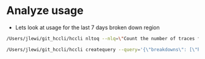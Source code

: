 # Analyze usage

 * Lets look at usage for the last 7 days broken down region

```bash
/Users/jlewi/git_hccli/hccli nltoq --nlq=\"Count the number of traces for the last 7 days broken down by regions\" --dataset=autobuilder
```

```bash
/Users/jlewi/git_hccli/hccli createquery --query='{\"breakdowns\": [\"http.method\"], \"calculations\": [{\"op\": \"COUNT\"}], \"filters\": [{\"column\": \"http.method\", \"op\": \"exists\"}], \"orders\": [{\"op\": \"COUNT\", \"order\": \"descending\"}], \"time_range\": 604800}' --dataset=autobuilder
```
